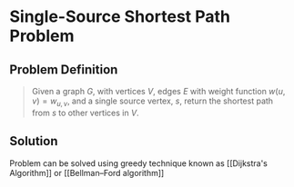 # Single-Source Shortest Path Problem
## Problem Definition
> Given a graph ${G}$, with vertices ${V}$, edges ${E}$ with weight function ${w(u, v) = w_{u, v}}$, and a single source vertex, ${s}$, return the shortest path from ${s}$ to other vertices in ${V}$.

## Solution
Problem can be solved using greedy technique known as [[Dijkstra's Algorithm]] or [[Bellman–Ford algorithm]]

